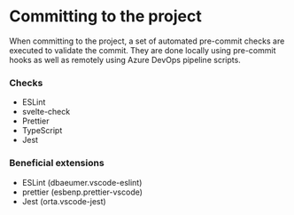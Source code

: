 # Committing to the project

When committing to the project, a set of automated pre-commit checks are executed to validate the commit. They are done locally using pre-commit hooks as well as remotely using Azure DevOps pipeline scripts.

### Checks

- ESLint
- svelte-check
- Prettier
- TypeScript
- Jest

### Beneficial extensions

- ESLint (dbaeumer.vscode-eslint)
- prettier (esbenp.prettier-vscode)
- Jest (orta.vscode-jest)
